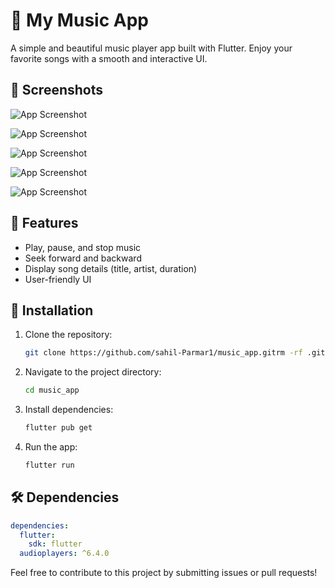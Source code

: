 # 🎵 My Music App

A simple and beautiful music player app built with Flutter. Enjoy your favorite songs with a smooth and interactive UI.

## 📸 Screenshots

![App Screenshot](assets/Screenshot1.png)

![App Screenshot](assets/Screenshot2.png)

![App Screenshot](assets/Screenshot3.png)

![App Screenshot](assets/Screenshot4.png)

![App Screenshot](assets/Screenshot5.png)

## 🚀 Features
- Play, pause, and stop music
- Seek forward and backward
- Display song details (title, artist, duration)
- User-friendly UI


## 📂 Installation
1. Clone the repository:
   ```sh
   git clone https://github.com/sahil-Parmar1/music_app.gitrm -rf .git

   ```
2. Navigate to the project directory:
   ```sh
   cd music_app
   ```
3. Install dependencies:
   ```sh
   flutter pub get
   ```
4. Run the app:
   ```sh
   flutter run
   ```

## 🛠️ Dependencies
```yaml
dependencies:
  flutter:
    sdk: flutter
  audioplayers: ^6.4.0
```



Feel free to contribute to this project by submitting issues or pull requests!
